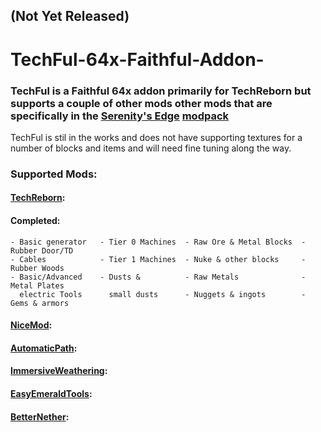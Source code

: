 ## **(Not Yet Released)**

# TechFul-64x-Faithful-Addon-
### TechFul is a Faithful 64x addon primarily for TechReborn but supports a couple of other mods other mods that are specifically in the [Serenity's Edge](https://github.com/MysticcX/Serenitys-Edge-Fabric) [modpack](https://www.technicpack.net/modpack/serenitys-edge-fabric.1874905)

TechFul is stil in the works and does not have supporting textures for a number of blocks and items and will need fine tuning along the way.

### **Supported Mods**:

#### **[TechReborn](https://www.curseforge.com/minecraft/mc-mods/techreborn)**:

#### Completed:

    - Basic generator   - Tier 0 Machines  - Raw Ore & Metal Blocks  - Rubber Door/TD
    - Cables            - Tier 1 Machines  - Nuke & other blocks     - Rubber Woods
    - Basic/Advanced    - Dusts &          - Raw Metals              - Metal Plates
      electric Tools      small dusts      - Nuggets & ingots        - Gems & armors
    
#### **[NiceMod](https://www.curseforge.com/minecraft/mc-mods/nicemod-new-blocks)**:



#### **[AutomaticPath](https://www.curseforge.com/minecraft/mc-mods/automatic-path)**:



#### **[ImmersiveWeathering](https://www.curseforge.com/minecraft/mc-mods/immersive-weathering-fabric)**:



#### **[EasyEmeraldTools](https://www.curseforge.com/minecraft/mc-mods/simple-emerald-tools-fabric)**:



#### **[BetterNether](https://www.curseforge.com/minecraft/mc-mods/betternether)**:
